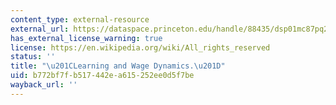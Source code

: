 ```yaml
---
content_type: external-resource
external_url: https://dataspace.princeton.edu/handle/88435/dsp01mc87pq252
has_external_license_warning: true
license: https://en.wikipedia.org/wiki/All_rights_reserved
status: ''
title: "\u201CLearning and Wage Dynamics.\u201D"
uid: b772bf7f-b517-442e-a615-252ee0d5f7be
wayback_url: ''
---
```

